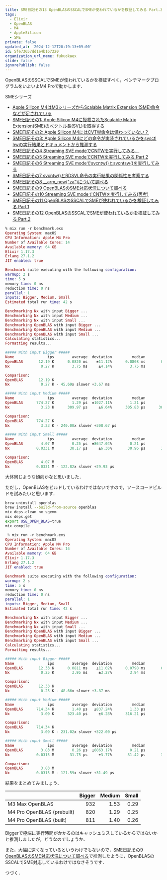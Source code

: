 ```yaml
---
title: SME日記その13 OpenBLASのSSCALでSMEが使われているかを検証してみる Part.3
tags:
  - Elixir
  - OpenBLAS
  - M4
  - AppleSilicon
  - SME
private: false
updated_at: '2024-12-12T20:19:13+09:00'
id: 5fe73657dd1e4b167320
organization_url_name: fukuokaex
slide: false
ignorePublish: false
---
```

OpenBLASのSSCALでSMEが使われているかを検証すべく，ベンチマークプログラムをいよいよM4 Proで動かします．

SMEシリーズ

- [Apple Silicon M4はM3シリーズからScalable Matrix Extension (SME)命令などが足されている](https://qiita.com/zacky1972/items/69fd802fd41ae4d7d469)
- [SME日記その1: Apple Silicon M4に搭載されたScalable Matrix Extension(SME)のベクトル長(SVL)を取得する](https://qiita.com/zacky1972/items/231fd22a1fdef15d4108)
- [SME日記その2: Apple Silicon M4にはCVTW命令は備わっていない？](https://qiita.com/zacky1972/items/a4fc98614df085586175)
- [SME日記その3: Apple Silicon M4にどの命令が実装されているかをsysctl hwの実行結果とドキュメントから推測する](https://qiita.com/zacky1972/items/427035001554cb9768bc)
- [SME日記その4 Streaming SVE modeでCNTWを実行してみる．](https://qiita.com/zacky1972/items/3182fa1693983846205d)
- [SME日記その5 Streaming SVE modeでCNTWを実行してみる Part 2](https://qiita.com/zacky1972/items/b7b5dd456fe021b30eb2)
- [SME日記その6 Streaming SVE modeでsvcntw()とsvcntsw()を実行してみる](https://qiita.com/zacky1972/items/7d4ec630d54564ebb9b3)
- [SME日記その7 svcntw()とRDSVL命令の実行結果の関係性を考察する](https://qiita.com/zacky1972/items/48cf7577e254b8c3a0b6)
- [SME日記その8 __arm_new("za")について調べる](https://qiita.com/zacky1972/items/762b73b3414369d762ad)
- [SME日記その9 OpenBLASのSME対応状況について調べる](https://qiita.com/zacky1972/items/0c6f5aed0365f1b4fdb6)
- [SME日記その10 Streaming SVE modeでCNTWを実行してみる(再考)](https://qiita.com/zacky1972/items/ba3e07a8bc1e5e56d19a)
- [SME日記その11 OpenBLASのSSCALでSMEが使われているかを検証してみる Part.1](https://qiita.com/zacky1972/items/15bca5a0dcd3073d4d60)
- [SME日記その12 OpenBLASのSSCALでSMEが使われているかを検証してみる Part.2](https://qiita.com/zacky1972/items/2d69ed8b7ae5840012db)


```elixir
% mix run -r benchmark.exs 
Operating System: macOS
CPU Information: Apple M4 Pro
Number of Available Cores: 14
Available memory: 64 GB
Elixir 1.17.3
Erlang 27.1.2
JIT enabled: true

Benchmark suite executing with the following configuration:
warmup: 2 s
time: 5 s
memory time: 0 ns
reduction time: 0 ns
parallel: 1
inputs: Bigger, Medium, Small
Estimated total run time: 42 s

Benchmarking Nx with input Bigger ...
Benchmarking Nx with input Medium ...
Benchmarking Nx with input Small ...
Benchmarking OpenBLAS with input Bigger ...
Benchmarking OpenBLAS with input Medium ...
Benchmarking OpenBLAS with input Small ...
Calculating statistics...
Formatting results...

##### With input Bigger #####
Name               ips        average  deviation         median         99th %
OpenBLAS       12.19 K      0.0820 ms    ±11.12%      0.0808 ms       0.105 ms
Nx              0.27 K        3.75 ms     ±4.14%        3.75 ms        4.11 ms

Comparison: 
OpenBLAS       12.19 K
Nx              0.27 K - 45.69x slower +3.67 ms

##### With input Medium #####
Name               ips        average  deviation         median         99th %
OpenBLAS      774.27 K        1.29 μs  ±1027.11%        1.21 μs        1.71 μs
Nx              3.23 K      309.97 μs     ±6.64%      305.83 μs      384.78 μs

Comparison: 
OpenBLAS      774.27 K
Nx              3.23 K - 240.00x slower +308.67 μs

##### With input Small #####
Name               ips        average  deviation         median         99th %
OpenBLAS        4.07 M        0.25 μs  ±8647.04%        0.21 μs        2.50 μs
Nx            0.0331 M       30.17 μs     ±6.36%       30.96 μs       34.96 μs

Comparison: 
OpenBLAS        4.07 M
Nx            0.0331 M - 122.82x slower +29.93 μs
```

大体同じような傾向かなと思いました．

ただし，OpenBLASをビルドしているわけではないですので，ソースコードビルドを試みたいと思います．

```zsh
brew uninstall openblas
brew install --build-from-source openblas
mix deps.clean nx_sgemm
mix deps.get 
export USE_OPEN_BLAS=true 
mix compile
```

```elixir
 % mix run -r benchmark.exs 
Operating System: macOS
CPU Information: Apple M4 Pro
Number of Available Cores: 14
Available memory: 64 GB
Elixir 1.17.3
Erlang 27.1.2
JIT enabled: true

Benchmark suite executing with the following configuration:
warmup: 2 s
time: 5 s
memory time: 0 ns
reduction time: 0 ns
parallel: 1
inputs: Bigger, Medium, Small
Estimated total run time: 42 s

Benchmarking Nx with input Bigger ...
Benchmarking Nx with input Medium ...
Benchmarking Nx with input Small ...
Benchmarking OpenBLAS with input Bigger ...
Benchmarking OpenBLAS with input Medium ...
Benchmarking OpenBLAS with input Small ...
Calculating statistics...
Formatting results...

##### With input Bigger #####
Name               ips        average  deviation         median         99th %
OpenBLAS       12.33 K      0.0811 ms    ±11.02%      0.0798 ms       0.104 ms
Nx              0.25 K        3.95 ms     ±3.27%        3.94 ms        4.27 ms

Comparison: 
OpenBLAS       12.33 K
Nx              0.25 K - 48.66x slower +3.87 ms

##### With input Medium #####
Name               ips        average  deviation         median         99th %
OpenBLAS      714.34 K        1.40 μs   ±837.24%        1.33 μs        1.75 μs
Nx              3.09 K      323.40 μs     ±6.28%      316.21 μs         406 μs

Comparison: 
OpenBLAS      714.34 K
Nx              3.09 K - 231.02x slower +322.00 μs

##### With input Small #####
Name               ips        average  deviation         median         99th %
OpenBLAS        3.83 M        0.26 μs  ±8863.17%        0.21 μs        2.67 μs
Nx            0.0315 M       31.75 μs     ±3.77%       31.42 μs       35.50 μs

Comparison: 
OpenBLAS        3.83 M
Nx            0.0315 M - 121.59x slower +31.49 μs
```

結果をまとめてみましょう．

|                          |Bigger|Medium|Small   |
|:-------------------------|-----:|-----:|-------:|
|M3 Max OpenBLAS           |   932|  1.53|    0.29|
|M4 Pro OpenBLAS (prebuilt)|   820|  1.29|    0.25|
|M4 Pro OpenBLAS (built)   |   811|  1.40|    0.26|

Biggerで極端に実行時間がかかるのはキャッシュミスしているからではないかと推測しましたが，どうなのでしょうか．

また，大幅に速くなっているというわけでもないので，[SME日記その9 OpenBLASのSME対応状況について調べる](https://qiita.com/zacky1972/items/0c6f5aed0365f1b4fdb6)で推測したように，OpenBLASのSSCALでSME対応しているわけではなさそうです．

つづく．
